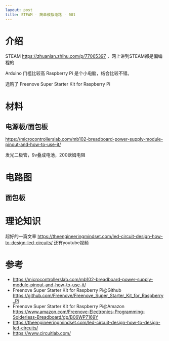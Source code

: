 ```yaml
---
layout: post
title: STEAM - 简单模拟电路 - 001
---
```

# 介绍 #

STEAM https://zhuanlan.zhihu.com/p/77065397 ，网上讲到STEAM都是偏编程的

Arduino 门槛比较高
Raspberry Pi 是个小电脑，结合比较不错。

选购了 Freenove Super Starter Kit for Raspberry Pi 

# 材料 #

## 电源板/面包板 ##

https://microcontrollerslab.com/mb102-breadboard-power-supply-module-pinout-and-how-to-use-it/

发光二极管，9v叠成电池，200欧姆电阻

# 电路图 #

[](analog-001-1.png)

## 面包板 ##

# 理论知识 #

超好的一篇文章 https://theengineeringmindset.com/led-circuit-design-how-to-design-led-circuits/ 还有youtube视频

# 参考 #

* https://microcontrollerslab.com/mb102-breadboard-power-supply-module-pinout-and-how-to-use-it/
* Freenove Super Starter Kit for Raspberry Pi@Github https://github.com/Freenove/Freenove_Super_Starter_Kit_for_Raspberry_Pi
* Freenove Super Starter Kit for Raspberry Pi@Amazon https://www.amazon.com/Freenove-Electronics-Programming-Solderless-Breadboard/dp/B06WP7169Y
* https://theengineeringmindset.com/led-circuit-design-how-to-design-led-circuits/
* https://www.circuitlab.com/
